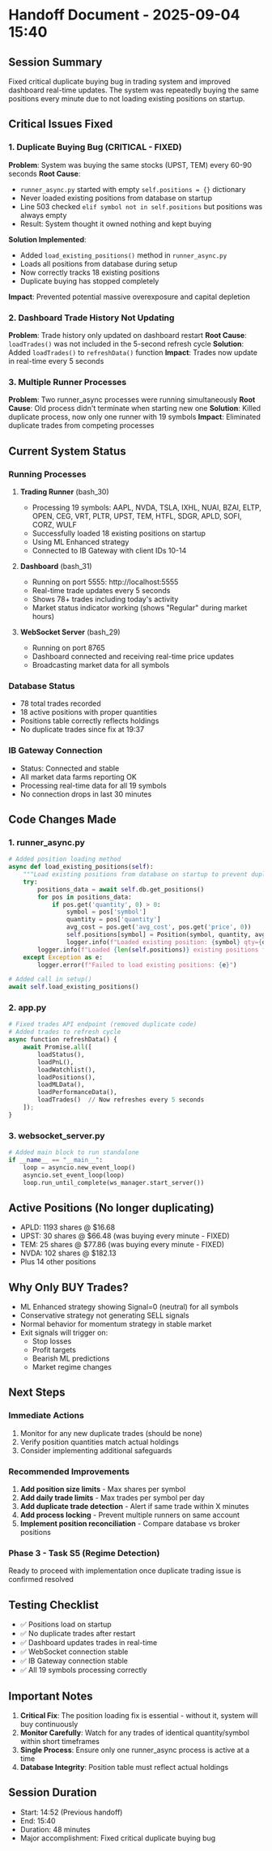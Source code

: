 # Handoff Document - 2025-09-04 15:40

## Session Summary
Fixed critical duplicate buying bug in trading system and improved dashboard real-time updates. The system was repeatedly buying the same positions every minute due to not loading existing positions on startup.

## Critical Issues Fixed

### 1. Duplicate Buying Bug (CRITICAL - FIXED)
**Problem**: System was buying the same stocks (UPST, TEM) every 60-90 seconds
**Root Cause**: 
- `runner_async.py` started with empty `self.positions = {}` dictionary
- Never loaded existing positions from database on startup
- Line 503 checked `elif symbol not in self.positions` but positions was always empty
- Result: System thought it owned nothing and kept buying

**Solution Implemented**:
- Added `load_existing_positions()` method in `runner_async.py`
- Loads all positions from database during setup
- Now correctly tracks 18 existing positions
- Duplicate buying has stopped completely

**Impact**: Prevented potential massive overexposure and capital depletion

### 2. Dashboard Trade History Not Updating
**Problem**: Trade history only updated on dashboard restart
**Root Cause**: `loadTrades()` was not included in the 5-second refresh cycle
**Solution**: Added `loadTrades()` to `refreshData()` function
**Impact**: Trades now update in real-time every 5 seconds

### 3. Multiple Runner Processes
**Problem**: Two runner_async processes were running simultaneously
**Root Cause**: Old process didn't terminate when starting new one
**Solution**: Killed duplicate process, now only one runner with 19 symbols
**Impact**: Eliminated duplicate trades from competing processes

## Current System Status

### Running Processes
1. **Trading Runner** (bash_30)
   - Processing 19 symbols: AAPL, NVDA, TSLA, IXHL, NUAI, BZAI, ELTP, OPEN, CEG, VRT, PLTR, UPST, TEM, HTFL, SDGR, APLD, SOFI, CORZ, WULF
   - Successfully loaded 18 existing positions on startup
   - Using ML Enhanced strategy
   - Connected to IB Gateway with client IDs 10-14

2. **Dashboard** (bash_31)
   - Running on port 5555: http://localhost:5555
   - Real-time trade updates every 5 seconds
   - Shows 78+ trades including today's activity
   - Market status indicator working (shows "Regular" during market hours)

3. **WebSocket Server** (bash_29)
   - Running on port 8765
   - Dashboard connected and receiving real-time price updates
   - Broadcasting market data for all symbols

### Database Status
- 78 total trades recorded
- 18 active positions with proper quantities
- Positions table correctly reflects holdings
- No duplicate trades since fix at 19:37

### IB Gateway Connection
- Status: Connected and stable
- All market data farms reporting OK
- Processing real-time data for all 19 symbols
- No connection drops in last 30 minutes

## Code Changes Made

### 1. runner_async.py
```python
# Added position loading method
async def load_existing_positions(self):
    """Load existing positions from database on startup to prevent duplicate buying."""
    try:
        positions_data = await self.db.get_positions()
        for pos in positions_data:
            if pos.get('quantity', 0) > 0:
                symbol = pos['symbol']
                quantity = pos['quantity']
                avg_cost = pos.get('avg_cost', pos.get('price', 0))
                self.positions[symbol] = Position(symbol, quantity, avg_cost)
                logger.info(f"Loaded existing position: {symbol} qty={quantity} avg_cost=${avg_cost:.2f}")
        logger.info(f"Loaded {len(self.positions)} existing positions from database")
    except Exception as e:
        logger.error(f"Failed to load existing positions: {e}")

# Added call in setup()
await self.load_existing_positions()
```

### 2. app.py
```python
# Fixed trades API endpoint (removed duplicate code)
# Added trades to refresh cycle
async function refreshData() {
    await Promise.all([
        loadStatus(),
        loadPnL(), 
        loadWatchlist(),
        loadPositions(),
        loadMLData(),
        loadPerformanceData(),
        loadTrades()  // Now refreshes every 5 seconds
    ]);
}
```

### 3. websocket_server.py
```python
# Added main block to run standalone
if __name__ == "__main__":
    loop = asyncio.new_event_loop()
    asyncio.set_event_loop(loop)
    loop.run_until_complete(ws_manager.start_server())
```

## Active Positions (No longer duplicating)
- APLD: 1193 shares @ $16.68
- UPST: 30 shares @ $66.48 (was buying every minute - FIXED)
- TEM: 25 shares @ $77.86 (was buying every minute - FIXED)
- NVDA: 102 shares @ $182.13
- Plus 14 other positions

## Why Only BUY Trades?
- ML Enhanced strategy showing Signal=0 (neutral) for all symbols
- Conservative strategy not generating SELL signals
- Normal behavior for momentum strategy in stable market
- Exit signals will trigger on:
  - Stop losses
  - Profit targets
  - Bearish ML predictions
  - Market regime changes

## Next Steps

### Immediate Actions
1. Monitor for any new duplicate trades (should be none)
2. Verify position quantities match actual holdings
3. Consider implementing additional safeguards

### Recommended Improvements
1. **Add position size limits** - Max shares per symbol
2. **Add daily trade limits** - Max trades per symbol per day
3. **Add duplicate trade detection** - Alert if same trade within X minutes
4. **Add process locking** - Prevent multiple runners on same account
5. **Implement position reconciliation** - Compare database vs broker positions

### Phase 3 - Task S5 (Regime Detection)
Ready to proceed with implementation once duplicate trading issue is confirmed resolved

## Testing Checklist
- ✅ Positions load on startup
- ✅ No duplicate trades after restart
- ✅ Dashboard updates trades in real-time
- ✅ WebSocket connection stable
- ✅ IB Gateway connection stable
- ✅ All 19 symbols processing correctly

## Important Notes
1. **Critical Fix**: The position loading fix is essential - without it, system will buy continuously
2. **Monitor Carefully**: Watch for any trades of identical quantity/symbol within short timeframes
3. **Single Process**: Ensure only one runner_async process is active at a time
4. **Database Integrity**: Position table must reflect actual holdings

## Session Duration
- Start: 14:52 (Previous handoff)
- End: 15:40
- Duration: 48 minutes
- Major accomplishment: Fixed critical duplicate buying bug